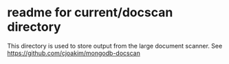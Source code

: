 # readme for current/docscan directory

This directory is used to store output from the large document scanner.
See https://github.com/cjoakim/mongodb-docscan
